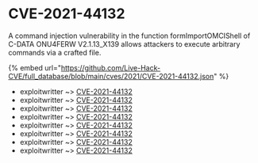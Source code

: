 # CVE-2021-44132

A command injection vulnerability in the function formImportOMCIShell of C-DATA ONU4FERW V2.1.13_X139 allows attackers to execute arbitrary commands via a crafted file.

{% embed url="https://github.com/Live-Hack-CVE/full_database/blob/main/cves/2021/CVE-2021-44132.json" %}


* exploitwritter ~> [CVE-2021-44132](https://www.alice-snow.ru/2021/database/cve-2021-44132/cve-2021-44132-exploitwritter)
* exploitwritter ~> [CVE-2021-44132](https://www.alice-snow.ru/2021/database/cve-2021-44132/cve-2021-44132-exploitwritter)
* exploitwritter ~> [CVE-2021-44132](https://www.alice-snow.ru/2021/database/cve-2021-44132/cve-2021-44132-exploitwritter)
* exploitwritter ~> [CVE-2021-44132](https://www.alice-snow.ru/2021/database/cve-2021-44132/cve-2021-44132-exploitwritter)
* exploitwritter ~> [CVE-2021-44132](https://www.alice-snow.ru/2021/database/cve-2021-44132/cve-2021-44132-exploitwritter)
* exploitwritter ~> [CVE-2021-44132](https://www.alice-snow.ru/2021/database/cve-2021-44132/cve-2021-44132-exploitwritter)
* exploitwritter ~> [CVE-2021-44132](https://www.alice-snow.ru/2021/database/cve-2021-44132/cve-2021-44132-exploitwritter)
* exploitwritter ~> [CVE-2021-44132](https://www.alice-snow.ru/2021/database/cve-2021-44132/cve-2021-44132-exploitwritter)